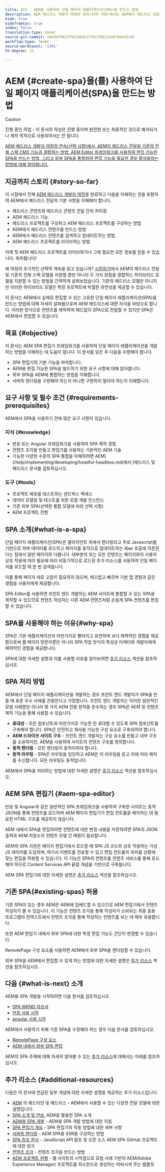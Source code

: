 ```yaml
---
title: 옵션 - AEM을 사용하여 단일 페이지 애플리케이션(SPA)을 만드는 방법
description: AEM 헤드리스 개발자 여정의 연속(선택 사항)에서는 AEM에서 헤드리스 전달을 일반적인 전체 스택 CMS 기능과 결합하는 방법과 AEM SPA Editor 프레임워크를 사용하여 편집 가능한 SPA을 만드는 방법을 살펴봅니다.
hide: true
hidefromtoc: true
index: false
translation-type: tm+mt
source-git-commit: 1b6dbf401ff921964537f6c79d12544789e93c92
workflow-type: tm+mt
source-wordcount: '1301'
ht-degree: 1%

---
```



# AEM {#create-spa}을(를) 사용하여 단일 페이지 애플리케이션(SPA)을 만드는 방법

>[!CAUTION]
>
>진행 중인 작업 - 이 문서의 작성은 진행 중이며 완전한 또는 최종적인 것으로 해석되거나 제작 목적으로 사용되어서는 안 됩니다.

[AEM 헤드리스 개발자 여정의 연속(선택 사항)에서, AEM이 헤드리스 전달을 기존의 전체 스택 CMS 기능과 결합하는 방법, AEM Editor 프레임워크를 사용하여 편집 가능한 SPA을 만드는 방법, 그리고 외부 SPA을 통합하여 편집 기능을 필요한 경우 활성화하는 방법에 대해 알아봅니다.](overview.md)

## 지금까지 스토리 {#story-so-far}

이 시점에서 전체 [AEM 헤드리스 개발자 여정](overview.md)을 완료하고 다음을 이해하는 것을 포함하여 AEM에서 헤드리스 전달의 기본 사항을 이해해야 합니다.

* 헤드리스 콘텐츠와 헤드리스 콘텐츠 전달 간의 차이점
* AEM 헤드리스 기능
* 헤드리스 프로젝트를 구성하고 AEM 헤드리스 프로젝트를 구성하는 방법
* AEM에서 헤드리스 컨텐츠를 만드는 방법
* AEM에서 헤드리스 컨텐츠를 검색하고 업데이트하는 방법.
* AEM 헤드리스 프로젝트를 라이브하는 방법

이제 첫 AEM 헤드리스 프로젝트를 라이브하거나 그에 필요한 모든 정보를 얻을 수 있습니다. 축하합니다!

왜 여정의 추가적인 선택적 계속을 읽고 있습니까? [시작하기](getting-started.md#integration-levels)에서 AEM이 헤드리스 전달 및 기존의 전체 스택 모델을 지원할 뿐만 아니라 두 가지 장점을 결합하는 하이브리드 모델을 지원할 수 있는 방법을 간략하게 살펴보았습니다. 기존의 헤드리스 모델은 아니지만 이러한 하이브리드 모델은 특정 프로젝트에 탁월한 유연성을 제공할 수 있습니다.

이 문서는 AEM에서 실제로 편집할 수 있는 고유한 단일 페이지 애플리케이션(SPA)을 만드는 방법에 대해 자세히 살펴봄으로써 AEM 헤드리스에 대한 지식을 바탕으로 합니다. 이러한 방식으로 컨텐츠를 제작하여 헤드없이 SPA으로 전달할 수 있지만 SPA은 AEM에서 편집할 수 있습니다.

## 목표 {#objective}

이 문서는 AEM SPA 편집기 프레임워크를 사용하여 단일 페이지 애플리케이션을 개발하는 방법을 이해하는 데 도움이 됩니다. 이 문서를 읽은 후 다음을 수행해야 합니다.

* SPA 편집기의 기본 기능을 파악합니다.
* AEM용 편집 가능한 SPA을 빌드하기 위한 요구 사항에 대해 알아봅니다.
* 외부 SPA을 AEM에 통합하는 방법을 이해합니다.
* 서버측 렌더링을 구현해야 하는지 아니면 구현하지 말아야 하는지 이해합니다.

## 요구 사항 및 필수 조건 {#requirements-prerequisites}

AEM에서 SPA을 사용하기 전에 많은 요구 사항이 있습니다.

### 지식 {#knowledge}

* 반응 또는 Angular 프레임워크을 사용하여 SPA 제작 경험
* 컨텐츠 조각을 만들고 편집기를 사용하는 기본적인 AEM 기술
* 가능한 다양한 수준의 SPA 통합을 이해하려면 AEM](/help/implementing/developing/headful-headless.md)에서 [헤드리스 및 헤드리스 문서를 검토하십시오.

### 도구 {#tools}

* 프로젝트 배포를 테스트하는 샌드박스 액세스
* 데이터 모델링 및 테스트를 위한 로컬 개발 인스턴스
* 기존 외부 SPA(선택한 통합 모델에 따라 선택 사항)
* AEM 프로젝트 전형

## SPA 소개{#what-is-a-spa}

단일 페이지 애플리케이션(SPA)은 클라이언트 측에서 렌더링되고 주로 Javascript를 기반으로 하며 데이터를 로드하고 페이지를 동적으로 업데이트하는 Ajax 호출에 의존한다는 점에서 일반 페이지와 다릅니다. 대부분의 또는 모든 컨텐츠는 페이지와의 사용자 상호 작용에 따라 필요에 따라 비동기적으로 로드된 추가 리소스를 사용하여 단일 페이지를 로드할 때 한 번 검색됩니다.

이를 통해 페이지 새로 고침이 필요하지 않으며, 매끄럽고 빠르며 기본 앱 경험과 같은 경험을 사용자에게 제공합니다.

SPA Editor를 사용하면 프런트 엔드 개발자는 AEM 사이트에 통합할 수 있는 SPA을 제작할 수 있으므로 컨텐츠 작성자는 다른 AEM 컨텐츠처럼 손쉽게 SPA 컨텐츠를 편집할 수 있습니다.

## SPA을 사용해야 하는 이유{#why-spa}

SPA은 기본 애플리케이션과 마찬가지로 빨라지고 유연하며 보다 매력적인 경험을 제공함으로써 웹 페이지 방문자뿐만 아니라 SPA 작업 방식의 특성상 마케터와 개발자에게 매력적인 경험을 제공합니다.

SPA에 대한 자세한 설명과 이를 사용할 이유를 알아보려면 [추가 리소스](#additional-resources) 섹션을 참조하십시오.

## SPA 처리 방법

AEM에서 단일 페이지 애플리케이션을 개발하는 경우 프런트 엔드 개발자가 SPA을 만들 때 표준 우수 사례를 관찰한다고 가정합니다. 프런트 엔드 개발자는 이러한 일반적인 모범 사례뿐만 아니라 몇 가지 AEM 전용 원칙을 준수하는 경우 SPA은 AEM 및 컨텐츠 제작 기능을 통해 사용할 수 있습니다.

* **휴대성**  - 모든 컴포넌트와 마찬가지로 가능한 한 휴대할 수 있도록 SPA 컴포넌트를 구축해야 합니다. SPA은 안전하고 재사용 가능한 구성 요소로 구축되어야 합니다.
* **AEM 드라이브 사이트 구조**  - 프런트 엔드 개발자는 구성 요소를 만들고 내부 구조를 소유하지만, AEM을 사용하여 사이트의 컨텐츠 구조를 정의합니다.
* **동적 렌더링**  - 모든 렌더링이 동적이여야 합니다.
* **동적 라우팅**  - SPA은 라우팅을 담당하고 AEM은 이 라우팅을 듣고 이에 따라 페치를 수신합니다. 모든 라우팅도 동적입니다.

AEM에서 SPA을 처리하는 방법에 대한 자세한 설명은 [추가 리소스](#additional-resources) 섹션을 참조하십시오.

## AEM SPA 편집기 {#aem-spa-editor}

반응 및 Angular과 같은 일반적인 SPA 프레임워크을 사용하여 구축한 사이트는 동적 JSON을 통해 컨텐츠를 로드하며 AEM 페이지 편집기가 편집 컨트롤을 배치하는 데 필요한 HTML 구조를 제공하지 않습니다.

AEM 내에서 SPA을 편집하려면 컨텐트에 대한 변경 내용을 저장하려면 SPA의 JSON 출력과 AEM 저장소의 컨텐츠 모델 간 매핑이 필요합니다.

AEM의 SPA 지원은 페이지 편집기에서 로드할 때 SPA JS 코드와 상호 작용하는 가상 JS 레이어를 도입하며, 여기서 이벤트를 전송할 수 있고 편집 컨트롤의 위치를 상황에 맞는 편집을 허용할 수 있습니다. 이 기능은 SPA의 컨텐츠를 컨텐츠 서비스를 통해 로드해야 하므로 Content Services API 끝점 개념을 기반으로 구축됩니다.

AEM SPA 편집기에 대한 자세한 설명은 [추가 리소스](#additional-resources) 섹션을 참조하십시오.

## 기존 SPA{#existing-spas} 허용

기존 SPA이 있는 경우 AEM은 AEM에 임베드할 수 있으므로 AEM 편집기에서 컨텐츠 작성자가 볼 수 있습니다. 이 기능은 컨텐츠 조각을 통해 작성자가 소비되는 최종 응용 프로그램의 컨텍스트에서 컨텐츠 조각을 통해 작성하는 컨텐츠를 보는 데 매우 유용합니다.

또한 AEM 편집기 내에서 외부 SPA에 대한 특정 편집 기능도 간단히 변경할 수 있습니다.

RemotePage 구성 요소를 사용하면 AEM에서 외부 SPA을 렌더링할 수 있습니다.

외부 SPA을 AEM에서 편집할 수 있게 하는 방법에 대한 자세한 설명은 [추가 리소스](#additional-resources) 섹션을 참조하십시오.

## 다음 {#what-is-next} 소개

AEM용 SPA 개발을 시작하려면 다음 문서를 검토하십시오.

* [SPA WKND 자습서](/help/implementing/developing/hybrid/wknd-tutorial.md)
* [반응 사용 시작](/help/implementing/developing/hybrid/getting-started-react.md)
* [angular 사용 시작](/help/implementing/developing/hybrid/getting-started-angular.md)

AEM에서 사용하기 위해 기존 SPA을 수정해야 하는 경우 다음 문서를 검토하십시오.

* [RemotePage 구성 요소](/help/implementing/developing/hybrid/remote-page.md)
* [AEM 내에서 외부 SPA 편집](/help/implementing/developing/hybrid/editing-external-spa.md)

AEM의 SPA 주제에 대해 자세히 알아볼 수 있는 [추가 리소스](#additional-resources)에 대해서는 아래를 참조하십시오.

## 추가 리소스 {#additional-resources}

다음은 이 문서에 언급된 일부 개념에 대한 자세한 설명을 제공하는 추가 리소스입니다.

* [AEM](/help/implementing/developing/headful-headless.md) 의 헤드라인 및 헤드리스 - AEM에서 사용할 수 있는 다양한 전달 모델에 대한 설명입니다.
* [SPA 소개 및 연습.](/help/implementing/developing/hybrid/introduction.md) AEM을 활용한 SPA 소개
* [AEM용 SPA 개발](/help/implementing/developing/hybrid/developing.md)  - AEM용 SPA 개발 방법에 대한 지침
* [SPA 편집기 개요](/help/implementing/developing/hybrid/editor-overview.md)  - SPA 편집기의 작동 방법에 대한 세부 사항
* [서버측 렌더링](/help/implementing/developing/hybrid/ssr.md)  - AEM SPA용 SSR을 구성하는 방법
* [SPA 참조 문서](/help/implementing/developing/hybrid/reference-materials.md)  - JavaScript API 참조 및 오픈 소스 AEM SPA GitHub 프로젝트에 대한 링크
* [컨텐츠 조각](/help/assets/content-fragments/content-fragments.md)  - 컨텐츠 조각을 만드는 방법
* [AEM 프로젝트 원형](https://experienceleague.adobe.com/docs/experience-manager-core-components/using/developing/archetype/overview.html)  - 웹 사이트의 시작점으로 모범 사례 기반의 AEM(Adobe Experience Manager) 프로젝트를 최소한으로 생성하는 마비시켜 주는 템플릿
